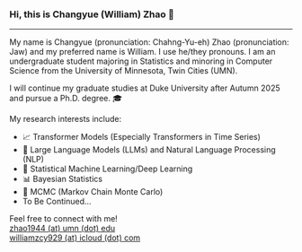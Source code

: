 ### Hi, this is Changyue (William) Zhao 👋
---

My name is Changyue (pronunciation: Chahng-Yu-eh) Zhao (pronunciation: Jaw) and my preferred name is William. I use he/they pronouns. I am an undergraduate student majoring in Statistics and minoring in Computer Science from the University of Minnesota, Twin Cities (UMN).

I will continue my graduate studies at Duke University after Autumn 2025 and pursue a Ph.D. degree. 🎓

My research interests include:
- 📈 Transformer Models (Especially Transformers in Time Series)
- 🤖 Large Language Models (LLMs) and Natural Language Processing (NLP)
- 🧠 Statistical Machine Learning/Deep Learning
- 📊 Bayesian Statistics
- 🎲 MCMC (Markov Chain Monte Carlo)
- To Be Continued...

Feel free to connect with me!  
[zhao1944 (at) umn (dot) edu](mailto:zhao1944@umn.edu)  
[williamzcy929 (at) icloud (dot) com](mailto:williamzcy929@icloud.com)  
